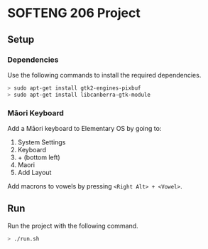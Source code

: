 # SOFTENG 206 Project

## Setup

### Dependencies

Use the following commands to install the required dependencies.

```bash
> sudo apt-get install gtk2-engines-pixbuf
> sudo apt-get install libcanberra-gtk-module
```

### Māori Keyboard

Add a Māori keyboard to Elementary OS by going to:
1. System Settings
2. Keyboard
3. \+ (bottom left)
4. Maori
5. Add Layout

Add macrons to vowels by pressing `<Right Alt> + <Vowel>`.

## Run

Run the project with the following command.

```bash
> ./run.sh
```

